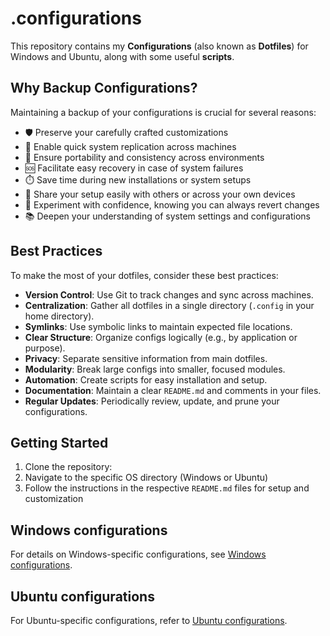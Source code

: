 # .configurations
This repository contains my **Configurations** (also known as **Dotfiles**) for Windows and Ubuntu, along with some useful **scripts**.

## Why Backup Configurations?
Maintaining a backup of your configurations is crucial for several reasons:
- 🛡️ Preserve your carefully crafted customizations
- 🚀 Enable quick system replication across machines
- 🔄 Ensure portability and consistency across environments
- 🆘 Facilitate easy recovery in case of system failures
- ⏱️ Save time during new installations or system setups
- 🤝 Share your setup easily with others or across your own devices
- 🧪 Experiment with confidence, knowing you can always revert changes
- 📚 Deepen your understanding of system settings and configurations

## Best Practices
To make the most of your dotfiles, consider these best practices:
- **Version Control**: Use Git to track changes and sync across machines.
- **Centralization**: Gather all dotfiles in a single directory (`.config` in your home directory).
- **Symlinks**: Use symbolic links to maintain expected file locations.
- **Clear Structure**: Organize configs logically (e.g., by application or purpose).
- **Privacy**: Separate sensitive information from main dotfiles.
- **Modularity**: Break large configs into smaller, focused modules.
- **Automation**: Create scripts for easy installation and setup.
- **Documentation**: Maintain a clear `README.md` and comments in your files.
- **Regular Updates**: Periodically review, update, and prune your configurations.

## Getting Started
1. Clone the repository:
2. Navigate to the specific OS directory (Windows or Ubuntu)
3. Follow the instructions in the respective `README.md` files for setup and customization

## Windows configurations
For details on Windows-specific configurations, see [Windows configurations](windows/README.md).

## Ubuntu configurations
For Ubuntu-specific configurations, refer to [Ubuntu configurations](ubuntu/README.md).